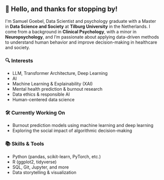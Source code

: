 ## 👋 Hello, and thanks for stopping by!

I'm Samuel Goebel, Data Scientist and psychology graduate with a Master in **Data Science and Society** at **Tilburg University** in the Netherlands. I come from a background in **Clinical Psychology**, with a minor in **Neuropsychology**, and I’m passionate about applying data-driven methods to understand human behavior and improve decision-making in healthcare and society.

### 🔍 Interests
- LLM, Transformer Architecture, Deep Learning
- AI
- Machine Learning & Explainability (XAI)
- Mental health prediction & burnout research
- Data ethics & responsible AI
- Human-centered data science

### 🛠️ Currently Working On
- Burnout prediction models using machine learning and deep learning
- Exploring the social impact of algorithmic decision-making

### 📚 Skills & Tools
- Python (pandas, scikit-learn, PyTorch, etc.)
- R (ggplot2, tidyverse)
- SQL, Git, Jupyter, and more
- Data storytelling & visualization

